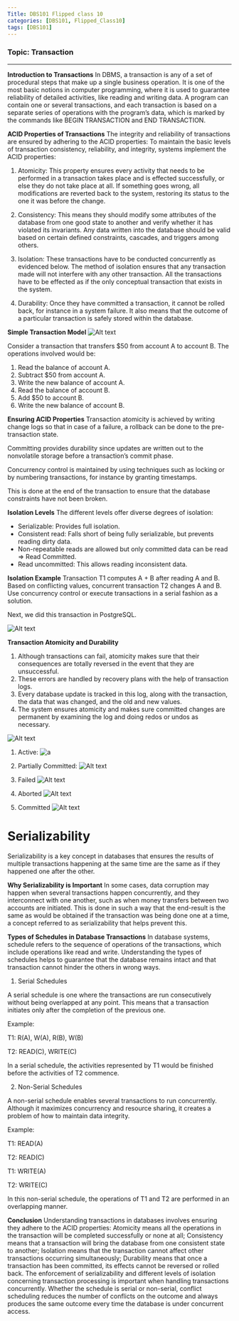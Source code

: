 ```yaml
---
Title: DBS101 Flipped class 10 
categories: [DBS101, Flipped_Class10]
tags: [DBS101]
---
```


### Topic: Transaction
----
**Introduction to Transactions**
In DBMS, a transaction is any of a set of procedural steps that make up a single business operation. It is one of the most basic notions in computer programming, where it is used to guarantee reliability of detailed activities, like reading and writing data. A program can contain one or several transactions, and each transaction is based on a separate series of operations with the program’s data, which is marked by the commands like BEGIN TRANSACTION and END TRANSACTION.

**ACID Properties of Transactions**
The integrity and reliability of transactions are ensured by adhering to the ACID properties: To maintain the basic levels of transaction consistency, reliability, and integrity, systems implement the ACID properties:

1. Atomicity: This property ensures every activity that needs to be performed in a transaction takes place and is effected successfully, or else they do not take place at all. If something goes wrong, all modifications are reverted back to the system, restoring its status to the one it was before the change.

2. Consistency: This means they should modify some attributes of the database from one good state to another and verify whether it has violated its invariants. Any data written into the database should be valid based on certain defined constraints, cascades, and triggers among others.

3. Isolation: These transactions have to be conducted concurrently as evidenced below. The method of isolation ensures that any transaction made will not interfere with any other transaction. All the transactions have to be effected as if the only conceptual transaction that exists in the system.

4. Durability: Once they have committed a transaction, it cannot be rolled back, for instance in a system failure. It also means that the outcome of a particular transaction is safely stored within the database.

**Simple Transaction Model**
![Alt text](../assets/sml1.png)

Consider a transaction that transfers $50 from account A to account B. The operations involved would be:

1. Read the balance of account A.
2. Subtract $50 from account A.
3. Write the new balance of account A.
4. Read the balance of account B.
5. Add $50 to account B.
6. Write the new balance of account B.

**Ensuring ACID Properties**
Transaction atomicity is achieved by writing change logs so that in case of a failure, a rollback can be done to the pre-transaction state. 

Committing provides durability since updates are written out to the nonvolatile storage before a transaction’s commit phase. 

Concurrency control is maintained by using techniques such as locking or by numbering transactions, for instance by granting timestamps. 

This is done at the end of the transaction to ensure that the database constraints have not been broken.

**Isolation Levels**
The different levels offer diverse degrees of isolation:

- Serializable: Provides full isolation.
- Consistent read: Falls short of being fully serializable, but prevents reading dirty data.
- Non-repeatable reads are allowed but only committed data can be read => Read Committed.
- Read uncommitted: This allows reading inconsistent data.

**Isolation Example**
Transaction T1 computes A + B after reading A and B.
Based on conflicting values, concurrent transaction T2 changes A and B.
Use concurrency control or execute transactions in a serial fashion as a solution.

Next, we did this transaction in PostgreSQL.

![Alt text](../assets/create.png)

**Transaction Atomicity and Durability**
1. Although transactions can fail, atomicity makes sure that their consequences are totally reversed in the event that they are unsuccessful.
2. These errors are handled by recovery plans with the help of transaction logs.
3. Every database update is tracked in this log, along with the transaction, the data that was changed, and the old and new values.
4. The system ensures atomicity and makes sure committed changes are permanent by examining the log and doing redos or undos as necessary.

![Alt text](../assets/ato&du.png)

1. Active:
![a](/assets/lib/active.png)

2. Partially Committed:
![Alt text](../assets/par_committed.png)

3. Failed
![Alt text](../assets/failed.png)

4. Aborted
![Alt text](../assets/aborted.png)

5. Committed
![Alt text](../assets/committed.png)

# Serializability
Serializability is a key concept in databases that ensures the results of multiple transactions happening at the same time are the same as if they happened one after the other.

**Why Serializability is Important**
In some cases, data corruption may happen when several transactions happen concurrently, and they interconnect with one another, such as when money transfers between two accounts are initiated. This is done in such a way that the end-result is the same as would be obtained if the transaction was being done one at a time, a concept referred to as serializability that helps prevent this.

**Types of Schedules in Database Transactions**
In database systems, schedule refers to the sequence of operations of the transactions, which include operations like read and write. Understanding the types of schedules helps to guarantee that the database remains intact and that transaction cannot hinder the others in wrong ways.

1. Serial Schedules

A serial schedule is one where the transactions are run consecutively without being overlapped at any point. This means that a transaction initiates only after the completion of the previous one.

Example:

T1: R(A), W(A), R(B), W(B)

T2: READ(C), WRITE(C)

In a serial schedule, the activities represented by T1 would be finished before the activities of T2 commence.

2. Non-Serial Schedules

A non-serial schedule enables several transactions to run concurrently. Although it maximizes concurrency and resource sharing, it creates a problem of how to maintain data integrity.

Example:

T1: READ(A)

T2: READ(C)

T1: WRITE(A)

T2: WRITE(C)

In this non-serial schedule, the operations of T1 and T2 are performed in an overlapping manner.

**Conclusion**
Understanding transactions in databases involves ensuring they adhere to the ACID properties: Atomicity means all the operations in the transaction will be completed successfully or none at all; Consistency means that a transaction will bring the database from one consistent state to another; Isolation means that the transaction cannot affect other transactions occurring simultaneously; Durability means that once a transaction has been committed, its effects cannot be reversed or rolled back. The enforcement of serializability and different levels of isolation concerning transaction processing is important when handling transactions concurrently. Whether the schedule is serial or non-serial, conflict scheduling reduces the number of conflicts on the outcome and always produces the same outcome every time the database is under concurrent access.
